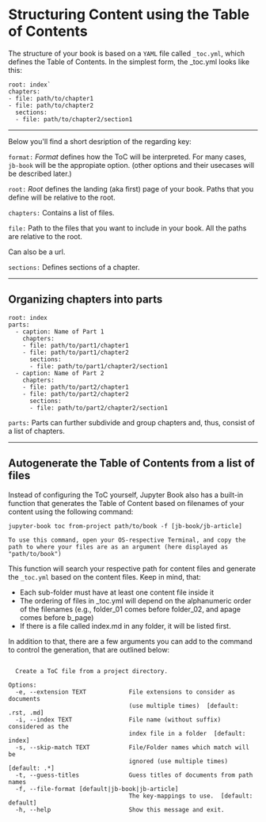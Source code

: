 # Structuring Content using the Table of Contents

The structure of your book is based on a `YAML` file called `_toc.yml`, which defines the Table of Contents.
In the simplest form, the _toc.yml looks like this:

```format: jb-book
root: index`
chapters:
- file: path/to/chapter1
- file: path/to/chapter2
  sections:
  - file: path/to/chapter2/section1
```
___
Below you'll find a short desription of the regarding key:

`format:`
*Format* defines how the ToC will be interpreted. For many cases, `jb-book` will be the appropiate option. (other options and their usecases will be  described later.)

`root:`
*Root* defines the landing (aka first) page of your book. Paths that you define will be relative to the root.

`chapters:`
Contains a list of files.

`file:`
Path to the files that you want to include in your book. All the paths are relative to the root.

Can also be a url. 

`sections:`
Defines sections of a chapter.
___
## Organizing chapters into parts

```format: jb-book
root: index
parts:
  - caption: Name of Part 1
    chapters:
    - file: path/to/part1/chapter1
    - file: path/to/part1/chapter2
      sections:
      - file: path/to/part1/chapter2/section1
  - caption: Name of Part 2
    chapters:
    - file: path/to/part2/chapter1
    - file: path/to/part2/chapter2
      sections:
      - file: path/to/part2/chapter2/section1
```
`parts:`
Parts can further subdivide and group chapters and, thus, consist of a list of chapters. 
___
## Autogenerate the Table of Contents from a list of files
Instead of configuring the ToC yourself, Jupyter Book also has a built-in function that generates the Table of Content based on filenames of your content using the following command:

`jupyter-book toc from-project path/to/book -f [jb-book/jb-article]`

```{note} Note
To use this command, open your OS-respective Terminal, and copy the path to where your files are as an argument (here displayed as "path/to/book")
```

This function will search your respective path for content files and generate the `_toc.yml` based on the content files. Keep in mind, that:
* Each sub-folder must have at least one content file inside it
* The ordering of files in _toc.yml will depend on the alphanumeric order of the filenames (e.g., folder_01 comes before folder_02, and apage comes before b_page)
* If there is a file called index.md in any folder, it will be listed first.

In addition to that, there are a few arguments you can add to the command to control the generation, that are outlined below:

```Usage: jupyter-book toc from-project [OPTIONS] SITE_DIR

  Create a ToC file from a project directory.

Options:
  -e, --extension TEXT            File extensions to consider as documents
                                  (use multiple times)  [default: .rst, .md]
  -i, --index TEXT                File name (without suffix) considered as the
                                  index file in a folder  [default: index]
  -s, --skip-match TEXT           File/Folder names which match will be
                                  ignored (use multiple times)  [default: .*]
  -t, --guess-titles              Guess titles of documents from path names
  -f, --file-format [default|jb-book|jb-article]
                                  The key-mappings to use.  [default: default]
  -h, --help                      Show this message and exit.
  ````
